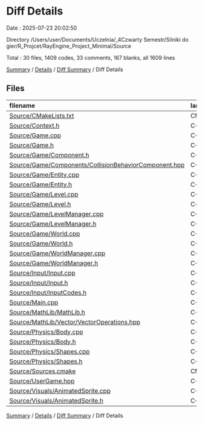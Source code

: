 # Diff Details

Date : 2025-07-23 20:02:50

Directory /Users/user/Documents/Uczelnia/_4Czwarty Semestr/Silniki do gier/R_Projcet/RayEngine_Project_Minimal/Source

Total : 30 files,  1409 codes, 33 comments, 167 blanks, all 1609 lines

[Summary](results.md) / [Details](details.md) / [Diff Summary](diff.md) / Diff Details

## Files
| filename | language | code | comment | blank | total |
| :--- | :--- | ---: | ---: | ---: | ---: |
| [Source/CMakeLists.txt](/Source/CMakeLists.txt) | CMake | 21 | 0 | 5 | 26 |
| [Source/Context.h](/Source/Context.h) | C++ | 25 | 0 | 2 | 27 |
| [Source/Game.cpp](/Source/Game.cpp) | C++ | 189 | 10 | 17 | 216 |
| [Source/Game.h](/Source/Game.h) | C++ | 66 | 1 | 12 | 79 |
| [Source/Game/Component.h](/Source/Game/Component.h) | C++ | 23 | 0 | 3 | 26 |
| [Source/Game/Components/CollisionBehaviorComponent.hpp](/Source/Game/Components/CollisionBehaviorComponent.hpp) | C++ | 0 | 0 | 1 | 1 |
| [Source/Game/Entity.cpp](/Source/Game/Entity.cpp) | C++ | 98 | 0 | 16 | 114 |
| [Source/Game/Entity.h](/Source/Game/Entity.h) | C++ | 47 | 0 | 7 | 54 |
| [Source/Game/Level.cpp](/Source/Game/Level.cpp) | C++ | 15 | 0 | 3 | 18 |
| [Source/Game/Level.h](/Source/Game/Level.h) | C++ | 19 | 0 | 1 | 20 |
| [Source/Game/LevelManager.cpp](/Source/Game/LevelManager.cpp) | C++ | 8 | 0 | 1 | 9 |
| [Source/Game/LevelManager.h](/Source/Game/LevelManager.h) | C++ | 12 | 0 | 1 | 13 |
| [Source/Game/World.cpp](/Source/Game/World.cpp) | C++ | 83 | 11 | 10 | 104 |
| [Source/Game/World.h](/Source/Game/World.h) | C++ | 21 | 1 | 3 | 25 |
| [Source/Game/WorldManager.cpp](/Source/Game/WorldManager.cpp) | C++ | 8 | 0 | 2 | 10 |
| [Source/Game/WorldManager.h](/Source/Game/WorldManager.h) | C++ | 14 | 0 | 2 | 16 |
| [Source/Input/Input.cpp](/Source/Input/Input.cpp) | C++ | 41 | 0 | 5 | 46 |
| [Source/Input/Input.h](/Source/Input/Input.h) | C++ | 18 | 0 | 2 | 20 |
| [Source/Input/InputCodes.h](/Source/Input/InputCodes.h) | C++ | 114 | 0 | 4 | 118 |
| [Source/Main.cpp](/Source/Main.cpp) | C++ | 8 | 0 | 4 | 12 |
| [Source/MathLib/MathLib.h](/Source/MathLib/MathLib.h) | C++ | 2 | 0 | 1 | 3 |
| [Source/MathLib/Vector/VectorOperations.hpp](/Source/MathLib/Vector/VectorOperations.hpp) | C++ | 13 | 0 | 2 | 15 |
| [Source/Physics/Body.cpp](/Source/Physics/Body.cpp) | C++ | 152 | 0 | 13 | 165 |
| [Source/Physics/Body.h](/Source/Physics/Body.h) | C++ | 52 | 6 | 9 | 67 |
| [Source/Physics/Shapes.cpp](/Source/Physics/Shapes.cpp) | C++ | 90 | 4 | 14 | 108 |
| [Source/Physics/Shapes.h](/Source/Physics/Shapes.h) | C++ | 57 | 0 | 5 | 62 |
| [Source/Sources.cmake](/Source/Sources.cmake) | CMake | 50 | 0 | 11 | 61 |
| [Source/UserGame.hpp](/Source/UserGame.hpp) | C++ | 52 | 0 | 3 | 55 |
| [Source/Visuals/AnimatedSprite.cpp](/Source/Visuals/AnimatedSprite.cpp) | C++ | 67 | 0 | 6 | 73 |
| [Source/Visuals/AnimatedSprite.h](/Source/Visuals/AnimatedSprite.h) | C++ | 44 | 0 | 2 | 46 |

[Summary](results.md) / [Details](details.md) / [Diff Summary](diff.md) / Diff Details